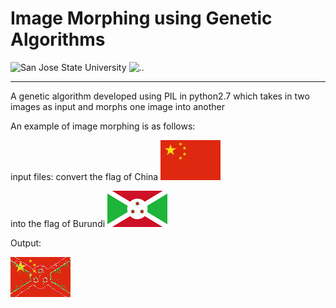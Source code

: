 # Image Morphing using Genetic Algorithms
![San Jose State University](https://i.imgur.com/cShW5MA.gif?1)
![..](https://i.imgur.com/QIGOoLy.png?1)
_______________________________________________
A genetic algorithm developed using PIL in python2.7 which takes in two images as input and morphs one image into another

An example of image morphing is as follows:

input files:
convert the flag of China 
![..](https://github.com/sakethsaxena/Genetic-Algorithm-to-Morph-one-image-into-another/blob/master/China.jpg)

into the flag of Burundi
![..](https://github.com/sakethsaxena/Genetic-Algorithm-to-Morph-one-image-into-another/blob/master/Burundi.jpg)

Output:

![..](https://github.com/sakethsaxena/Genetic-Algorithm-to-Morph-one-image-into-another/blob/master/final.png)
